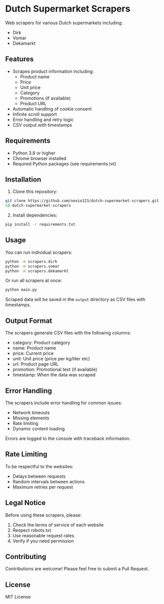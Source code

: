 # Dutch Supermarket Scrapers

Web scrapers for various Dutch supermarkets including:
- Dirk
- Vomar
- Dekamarkt

## Features

- Scrapes product information including:
  - Product name
  - Price
  - Unit price
  - Category
  - Promotions (if available)
  - Product URL
- Automatic handling of cookie consent
- Infinite scroll support
- Error handling and retry logic
- CSV output with timestamps

## Requirements

- Python 3.8 or higher
- Chrome browser installed
- Required Python packages (see requirements.txt)

## Installation

1. Clone this repository:
```bash
git clone https://github.com/nexio123/dutch-supermarket-scrapers.git
cd dutch-supermarket-scrapers
```

2. Install dependencies:
```bash
pip install -r requirements.txt
```

## Usage

You can run individual scrapers:

```bash
python -m scrapers.dirk
python -m scrapers.vomar
python -m scrapers.dekamarkt
```

Or run all scrapers at once:

```bash
python main.py
```

Scraped data will be saved in the `output` directory as CSV files with timestamps.

## Output Format

The scrapers generate CSV files with the following columns:
- category: Product category
- name: Product name
- price: Current price
- unit: Unit price (price per kg/liter etc)
- url: Product page URL
- promotion: Promotional text (if available)
- timestamp: When the data was scraped

## Error Handling

The scrapers include error handling for common issues:
- Network timeouts
- Missing elements
- Rate limiting
- Dynamic content loading

Errors are logged to the console with traceback information.

## Rate Limiting

To be respectful to the websites:
- Delays between requests
- Random intervals between actions
- Maximum retries per request

## Legal Notice

Before using these scrapers, please:
1. Check the terms of service of each website
2. Respect robots.txt
3. Use reasonable request rates
4. Verify if you need permission

## Contributing

Contributions are welcome! Please feel free to submit a Pull Request.

## License

MIT License
